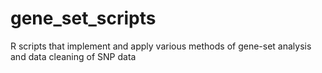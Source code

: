 # gene_set_scripts

R scripts that implement and apply various methods of gene-set analysis and data cleaning of SNP data
